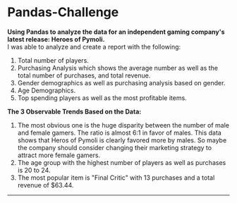 # Pandas-Challenge
<b>Using Pandas to analyze the data for an independent gaming company's latest release: Heroes of Pymoli.</b><br>
I was able to analyze and create a report with the following:
1. Total number of players.
2. Purchasing Analysis which shows the average number as well as the total number of purchases, and total revenue.
3. Gender demographics as well as purchasing analysis based on gender.
4. Age Demographics.
5. Top spending players as well as the most profitable items.

<b>The 3 Observable Trends Based on the Data:</b><br>
1. The most obvious one is the huge disparity between the number of male and female gamers. The ratio is almost 6:1 in favor of males. This data shows that Heros of Pymoli is clearly favored more by males. So maybe the company should consider changing their marketing strategy to attract more female gamers.
2. The age group with the highest number of players as well as purchases is 20 to 24.
3. The most popular item is "Final Critic" with 13 purchases and a total revenue of $63.44.

<hr>

